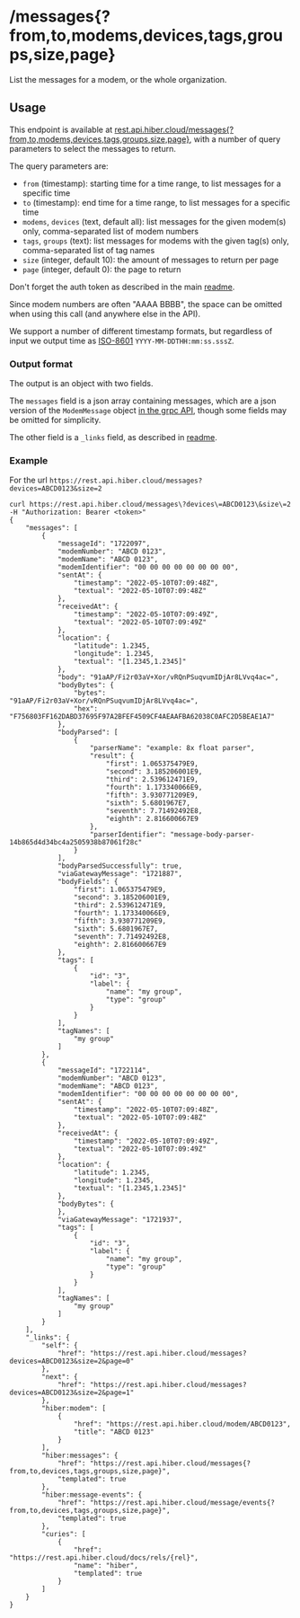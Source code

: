 # /messages{?from,to,modems,devices,tags,groups,size,page}

List the messages for a modem, or the whole organization.

## Usage

This endpoint is available at
[rest.api.hiber.cloud/messages{?from,to,modems,devices,tags,groups,size,page}](https://rest.api.hiber.cloud/messages),
with a number of query parameters to select the messages to return.

The query parameters are:
- `from` (timestamp): starting time for a time range, to list messages for a specific time
- `to` (timestamp): end time for a time range, to list messages for a specific time
- `modems`, `devices` (text, default all): list messages for the given modem(s) only, comma-separated list of modem numbers
- `tags`, `groups` (text): list messages for modems with the given tag(s) only, comma-separated list of tag names
- `size` (integer, default 10): the amount of messages to return per page
- `page` (integer, default 0): the page to return

Don't forget the auth token as described in the main [readme](../README.md#auth).

Since modem numbers are often "AAAA BBBB", the space can be omitted when using this call (and anywhere else in the API).

We support a number of different timestamp formats, but regardless of input we output time as
[ISO-8601](https://www.iso.org/iso-8601-date-and-time-format.html) `YYYY-MM-DDTHH:mm:ss.sssZ`.

### Output format

The output is an object with two fields.

The `messages` field is a json array containing messages, which are a json version of the `ModemMessage` object
[in the grpc API](https://github.com/HiberGlobal/api/blob/master/docs/modem.md#modemmessage),
though some fields may be omitted for simplicity.

The other field is a `_links` field, as described in [readme](../README.md#hal).

### Example

For the url `https://rest.api.hiber.cloud/messages?devices=ABCD0123&size=2`

```
curl https://rest.api.hiber.cloud/messages\?devices\=ABCD0123\&size\=2 -H "Authorization: Bearer <token>"
{
    "messages": [
        {
            "messageId": "1722097",
            "modemNumber": "ABCD 0123",
            "modemName": "ABCD 0123",
            "modemIdentifier": "00 00 00 00 00 00 00 00",
            "sentAt": {
                "timestamp": "2022-05-10T07:09:48Z",
                "textual": "2022-05-10T07:09:48Z"
            },
            "receivedAt": {
                "timestamp": "2022-05-10T07:09:49Z",
                "textual": "2022-05-10T07:09:49Z"
            },
            "location": {
                "latitude": 1.2345,
                "longitude": 1.2345,
                "textual": "[1.2345,1.2345]"
            },
            "body": "91aAP/Fi2r03aV+Xor/vRQnPSuqvumIDjAr8LVvq4ac=",
            "bodyBytes": {
                "bytes": "91aAP/Fi2r03aV+Xor/vRQnPSuqvumIDjAr8LVvq4ac=",
                "hex": "F756803FF162DABD37695F97A2BFEF4509CF4AEAAFBA62038C0AFC2D5BEAE1A7"
            },
            "bodyParsed": [
                {
                    "parserName": "example: 8x float parser",
                    "result": {
                        "first": 1.065375479E9,
                        "second": 3.185206001E9,
                        "third": 2.539612471E9,
                        "fourth": 1.173340066E9,
                        "fifth": 3.930771209E9,
                        "sixth": 5.6801967E7,
                        "seventh": 7.71492492E8,
                        "eighth": 2.816600667E9
                    },
                    "parserIdentifier": "message-body-parser-14b865d4d34bc4a2505938b87061f28c"
                }
            ],
            "bodyParsedSuccessfully": true,
            "viaGatewayMessage": "1721887",
            "bodyFields": {
                "first": 1.065375479E9,
                "second": 3.185206001E9,
                "third": 2.539612471E9,
                "fourth": 1.173340066E9,
                "fifth": 3.930771209E9,
                "sixth": 5.6801967E7,
                "seventh": 7.71492492E8,
                "eighth": 2.816600667E9
            },
            "tags": [
                {
                    "id": "3",
                    "label": {
                        "name": "my group",
                        "type": "group"
                    }
                }
            ],
            "tagNames": [
                "my group"
            ]
        },
        {
            "messageId": "1722114",
            "modemNumber": "ABCD 0123",
            "modemName": "ABCD 0123",
            "modemIdentifier": "00 00 00 00 00 00 00 00",
            "sentAt": {
                "timestamp": "2022-05-10T07:09:48Z",
                "textual": "2022-05-10T07:09:48Z"
            },
            "receivedAt": {
                "timestamp": "2022-05-10T07:09:49Z",
                "textual": "2022-05-10T07:09:49Z"
            },
            "location": {
                "latitude": 1.2345,
                "longitude": 1.2345,
                "textual": "[1.2345,1.2345]"
            },
            "bodyBytes": {
            },
            "viaGatewayMessage": "1721937",
            "tags": [
                {
                    "id": "3",
                    "label": {
                        "name": "my group",
                        "type": "group"
                    }
                }
            ],
            "tagNames": [
                "my group"
            ]
        }
    ],
    "_links": {
        "self": {
            "href": "https://rest.api.hiber.cloud/messages?devices=ABCD0123&size=2&page=0"
        },
        "next": {
            "href": "https://rest.api.hiber.cloud/messages?devices=ABCD0123&size=2&page=1"
        },
        "hiber:modem": [
            {
                "href": "https://rest.api.hiber.cloud/modem/ABCD0123",
                "title": "ABCD 0123"
            }
        ],
        "hiber:messages": {
            "href": "https://rest.api.hiber.cloud/messages{?from,to,devices,tags,groups,size,page}",
            "templated": true
        },
        "hiber:message-events": {
            "href": "https://rest.api.hiber.cloud/message/events{?from,to,devices,tags,groups,size,page}",
            "templated": true
        },
        "curies": [
            {
                "href": "https://rest.api.hiber.cloud/docs/rels/{rel}",
                "name": "hiber",
                "templated": true
            }
        ]
    }
}
```
